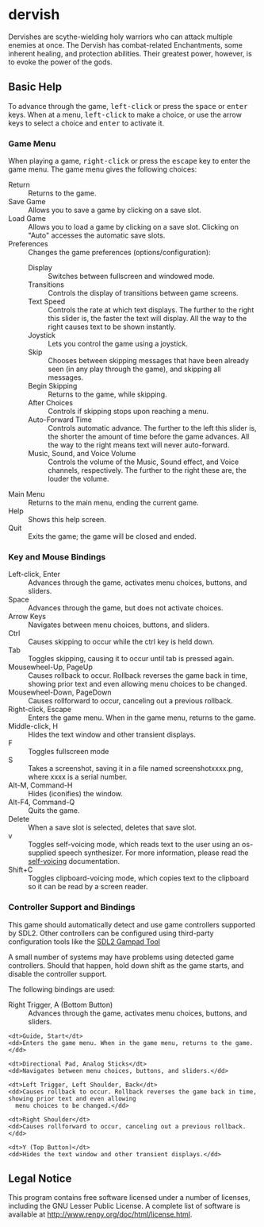 # dervish
Dervishes are scythe-wielding holy warriors who can attack multiple enemies at once. The Dervish has combat-related Enchantments, some inherent healing, and protection abilities. Their greatest power, however, is to evoke the power of the gods.
<h2>Basic Help</h2>
  <p>
    To advance through the game, <tt>left-click</tt> or press the <tt>space</tt> or <tt>enter</tt> keys. When at a menu,
    <tt>left-click</tt> to make a choice, or use the arrow keys to select a choice and <tt>enter</tt> to activate it.
  </p>

  <h3>Game Menu</h3>
  <p>
    When playing a game, <tt>right-click</tt> or press the <tt>escape</tt> key to enter the game menu. The game menu
    gives the following choices:
  </p>

  <dl>
    <dt>Return</dt>
    <dd>Returns to the game.</dd>
    <dt>Save Game</dt>
    <dd>Allows you to save a game by clicking on a save slot.</dd>
    <dt>Load Game</dt>
    <dd>Allows you to load a game by clicking on a save slot. Clicking on "Auto" accesses the automatic save slots.</dd>
    <dt>Preferences</dt>
    <dd>
      Changes the game preferences (options/configuration):
      <dl>
        <dt>Display</dt>
        <dd>Switches between fullscreen and windowed mode.</dd>
        <dt>Transitions</dt>
        <dd>Controls the display of transitions between game screens.</dd>
        <dt>Text Speed</dt>
        <dd>Controls the rate at which text displays. The further to the right this slider is, the faster the text
          will display. All the way to the right causes text to be shown instantly.</dd>
        <dt>Joystick</dt>
        <dd>Lets you control the game using a joystick.</dd>
        <dt>Skip</dt>
        <dd>Chooses between skipping messages that have been already seen (in any play through the game), and
          skipping all messages.</dd>
        <dt>Begin Skipping</dt>
        <dd>Returns to the game, while skipping.</dd>
        <dt>After Choices</dt>
        <dd>Controls if skipping stops upon reaching a menu.</dd>
        <dt>Auto-Forward Time</dt>
        <dd>Controls automatic advance. The further to the left this slider is, the shorter the amount of time
          before the game advances. All the way to the right means text will never auto-forward.</dd>
        <dt>Music, Sound, and Voice Volume</dt>
        <dd>Controls the volume of the Music, Sound effect, and Voice channels, respectively. The further to the
          right these are, the louder the volume.</dd>
      </dl>
    </dd>
    <dt>Main Menu</dt>
    <dd>Returns to the main menu, ending the current game.</dd>
    <dt>Help</dt>
    <dd>Shows this help screen.</dd>
    <dt>Quit</dt>
    <dd>Exits the game; the game will be closed and ended.</dd>
  </dl>

  <h3>Key and Mouse Bindings</h3>
  <dl>
    <dt>Left-click, Enter</dt>
    <dd>Advances through the game, activates menu choices, buttons, and sliders.</dd>
    <dt>Space</dt>
    <dd>Advances through the game, but does not activate choices.</dd>
    <dt>Arrow Keys</dt>
    <dd>Navigates between menu choices, buttons, and sliders.</dd>
    <dt>Ctrl</dt>
    <dd>Causes skipping to occur while the ctrl key is held down.</dd>
    <dt>Tab</dt>
    <dd>Toggles skipping, causing it to occur until tab is pressed again.</dd>
    <dt>Mousewheel-Up, PageUp</dt>
    <dd>Causes rollback to occur. Rollback reverses the game back in time, showing prior text and even allowing
      menu choices to be changed.</dd>
    <dt>Mousewheel-Down, PageDown</dt>
    <dd>Causes rollforward to occur, canceling out a previous rollback.</dd>
    <dt>Right-click, Escape</dt>
    <dd>Enters the game menu. When in the game menu, returns to the game.</dd>
    <dt>Middle-click, H</dt>
    <dd>Hides the text window and other transient displays.</dd>
    <dt>F</dt>
    <dd>Toggles fullscreen mode</dd>
    <dt>S</dt>
    <dd>Takes a screenshot, saving it in a file named screenshotxxxx.png, where xxxx is a serial number.</dd>
    <dt>Alt-M, Command-H</dt>
    <dd>Hides (iconifies) the window.</dd>
    <dt>Alt-F4, Command-Q</dt>
    <dd>Quits the game.</dd>
    <dt>Delete</dt>
    <dd>When a save slot is selected, deletes that save slot.</dd>
    <dt>v</dt>
    <dd>
      Toggles self-voicing mode, which reads text to the user using an os-supplied speech synthesizer. For more
      information, please read the <a href="http://www.renpy.org/doc/html/self_voicing.html">self-voicing</a>
      documentation.
    </dd>
    <dt>Shift+C</dt>
    <dd>Toggles clipboard-voicing mode, which copies text to the clipboard so it can be read by a screen reader.</dd>
  </dl>

  <h3>Controller Support and Bindings</h3>

  <p>
    This game should automatically detect and use game controllers supported by
    SDL2. Other controllers can be configured using third-party configuration tools
    like the <a href="http://www.generalarcade.com/gamepadtool/">SDL2 Gampad Tool</a>
  </p>

  <p>
    A small number of systems may have problems using detected game controllers. Should
    that happen, hold down shift as the game starts, and disable the controller support.
  </p>

  <p>The following bindings are used:</p>

  <dl>
    <dt>Right Trigger, A (Bottom Button)</dt>
    <dd>Advances through the game, activates menu choices, buttons, and sliders.</dd>

    <dt>Guide, Start</dt>
    <dd>Enters the game menu. When in the game menu, returns to the game.</dd>

    <dt>Directional Pad, Analog Sticks</dt>
    <dd>Navigates between menu choices, buttons, and sliders.</dd>

    <dt>Left Trigger, Left Shoulder, Back</dt>
    <dd>Causes rollback to occur. Rollback reverses the game back in time, showing prior text and even allowing
      menu choices to be changed.</dd>

    <dt>Right Shoulder</dt>
    <dd>Causes rollforward to occur, canceling out a previous rollback.</dd>

    <dt>Y (Top Button)</dt>
    <dd>Hides the text window and other transient displays.</dd>

  </dl>

  <h2>Legal Notice</h2>
  <p>
    This program contains free software licensed under a number of licenses, including the GNU Lesser Public License. A
    complete list of software is available at <a href="http://www.renpy.org/doc/html/license.html">http://www.renpy.org/doc/html/license.html</a>.
  </p>

